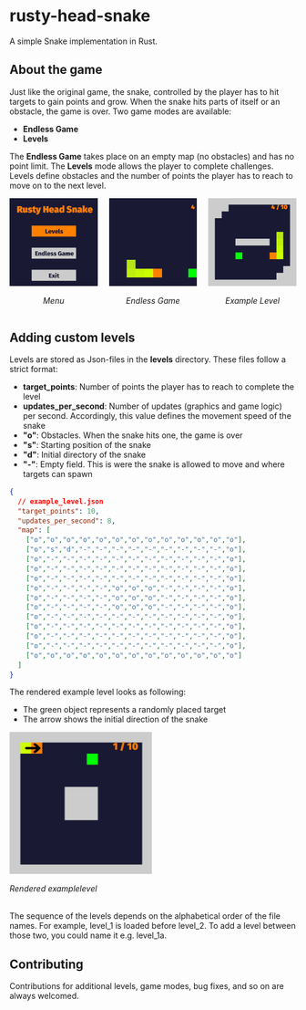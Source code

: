 # rusty-head-snake
A simple Snake implementation in Rust.

## About the game
Just like the original game, the snake, controlled by the player has to hit targets to gain points and grow. When the snake hits parts of itself or an obstacle, the game is over. Two game modes are available:
- **Endless Game**
- **Levels**

The **Endless Game** takes place on an empty map (no obstacles) and has no point limit. The **Levels** mode allows the player to complete challenges. Levels define obstacles and the number of points the player has to reach to move on to the next level.


<div style="display: flex; justify-content: center; gap: 20px;">
  <div style="text-align: center;">
    <img src="docs/images/menu.png" alt="Menu" width="250">
    <p><em>Menu</em></p>
  </div>
  <div style="text-align: center;">
    <img src="docs/images/endless_game.png" alt="Endless Game" width="250">
    <p><em>Endless Game</em></p>
  </div>
  <div style="text-align: center;">
    <img src="docs/images/example_level.png" alt="Example Level" width="250">
    <p><em>Example Level</em></p>
  </div>
</div>



## Adding custom levels

Levels are stored as Json-files in the **levels** directory. These files follow a strict format:
- **target_points**: Number of points the player has to reach to complete the level
- **updates_per_second**: Number of updates (graphics and game logic) per second. Accordingly, this value defines the movement speed of the snake
- **"o"**: Obstacles. When the snake hits one, the game is over
- **"s"**: Starting position of the snake
- **"d"**: Initial directory of the snake
- **"-"**: Empty field. This is were the snake is allowed to move and where targets can spawn

```Json
{
  // example_level.json
  "target_points": 10,
  "updates_per_second": 8,
  "map": [
    ["o","o","o","o","o","o","o","o","o","o","o","o","o"],
    ["o","s","d","-","-","-","-","-","-","-","-","-","o"],
    ["o","-","-","-","-","-","-","-","-","-","-","-","o"],
    ["o","-","-","-","-","-","-","-","-","-","-","-","o"],
    ["o","-","-","-","-","-","-","-","-","-","-","-","o"],
    ["o","-","-","-","-","o","o","o","-","-","-","-","o"],
    ["o","-","-","-","-","o","o","o","-","-","-","-","o"],
    ["o","-","-","-","-","o","o","o","-","-","-","-","o"],
    ["o","-","-","-","-","-","-","-","-","-","-","-","o"],
    ["o","-","-","-","-","-","-","-","-","-","-","-","o"],
    ["o","-","-","-","-","-","-","-","-","-","-","-","o"],
    ["o","-","-","-","-","-","-","-","-","-","-","-","o"],
    ["o","o","o","o","o","o","o","o","o","o","o","o","o"]
  ]
}
```

The rendered example level looks as following:
- The green object represents a randomly placed target
- The arrow shows the initial direction of the snake

<p>
    <img src="docs/images/example_level_2.png" alt="Level in-game" width="250">
</p>
<p>
    <em>Rendered examplelevel</em>
</p>

<br>The sequence of the levels depends on the alphabetical order of the file names. For example, level_1 is loaded before level_2. To add a level between those two, you could name it e.g. level_1a.


## Contributing

Contributions for additional levels, game modes, bug fixes, and so on are always welcomed.
